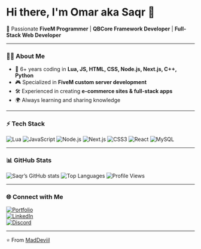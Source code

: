 # Hi there, I'm Omar aka Saqr 👋  

🚀 Passionate **FiveM Programmer** | **QBCore Framework Developer** | **Full-Stack Web Developer**  

---

### 👨‍💻 About Me
- 🔧 6+ years coding in **Lua, JS, HTML, CSS, Node.js, Next.js, C++, Python**
- 🎮 Specialized in **FiveM custom server development**
- 🛠️ Experienced in creating **e-commerce sites & full-stack apps**
- 🌍 Always learning and sharing knowledge

---

### ⚡ Tech Stack
![Lua](https://img.shields.io/badge/Lua-2C2D72?style=for-the-badge&logo=lua&logoColor=white)
![JavaScript](https://img.shields.io/badge/JavaScript-F7DF1C?style=for-the-badge&logo=javascript&logoColor=black)
![Node.js](https://img.shields.io/badge/Node.js-43853D?style=for-the-badge&logo=node.js&logoColor=white)
![Next.js](https://img.shields.io/badge/Next.js-000000?style=for-the-badge&logo=nextdotjs&logoColor=white)
![CSS3](https://img.shields.io/badge/CSS3-264de4?style=for-the-badge&logo=css3&logoColor=white)
![React](https://img.shields.io/badge/React-61DBFB?style=for-the-badge&logo=react&logoColor=black)
![MySQL](https://img.shields.io/badge/MySQL-00758F?style=for-the-badge&logo=mysql&logoColor=white)

---

### 📊 GitHub Stats
![Saqr’s GitHub stats](https://github-readme-stats.vercel.app/api?username=MadDeviil&show_icons=true&theme=radical)
![Top Languages](https://github-readme-stats.vercel.app/api/top-langs/?username=MadDeviil&layout=compact&theme=radical)
![Profile Views](https://komarev.com/ghpvc/?username=MadDeviil&color=blue)

---

### 🌐 Connect with Me
[![Portfolio](https://img.shields.io/badge/Portfolio-000?style=for-the-badge&logo=vercel&logoColor=white)](https://yourportfolio.com)  
[![LinkedIn](https://img.shields.io/badge/LinkedIn-0e76a8?style=for-the-badge&logo=linkedin&logoColor=white)](https://linkedin.com/in/MadDeviil)  
[![Discord](https://img.shields.io/badge/Discord-5865F2?style=for-the-badge&logo=discord&logoColor=white)](https://discord.gg/YOURCODE)  

---
⭐ From [MadDeviil](https://github.com/MadDeviil)
